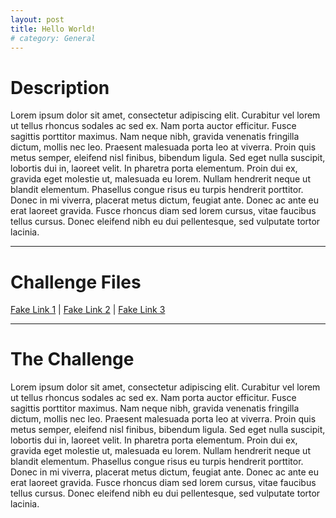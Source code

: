```yaml
---
layout: post
title: Hello World!
# category: General
---
```


# Description
Lorem ipsum dolor sit amet, consectetur adipiscing elit. Curabitur vel lorem ut tellus rhoncus sodales ac sed ex. Nam porta auctor efficitur. Fusce sagittis porttitor maximus. Nam neque nibh, gravida venenatis fringilla dictum, mollis nec leo. Praesent malesuada porta leo at viverra. Proin quis metus semper, eleifend nisl finibus, bibendum ligula. Sed eget nulla suscipit, lobortis dui in, laoreet velit. In pharetra porta elementum. Proin dui ex, gravida eget molestie ut, malesuada eu lorem. Nullam hendrerit neque ut blandit elementum. Phasellus congue risus eu turpis hendrerit porttitor. Donec in mi viverra, placerat metus dictum, feugiat ante. Donec ac ante eu erat laoreet gravida. Fusce rhoncus diam sed lorem cursus, vitae faucibus tellus cursus. Donec eleifend nibh eu dui pellentesque, sed vulputate tortor lacinia.

---

# Challenge Files
[Fake Link 1](http://google.com) |
[Fake Link 2](http://google.com) |
[Fake Link 3](http://google.com)

---

# The Challenge

 Lorem ipsum dolor sit amet, consectetur adipiscing elit. Curabitur vel lorem ut tellus rhoncus sodales ac sed ex. Nam porta auctor efficitur. Fusce sagittis porttitor maximus. Nam neque nibh, gravida venenatis fringilla dictum, mollis nec leo. Praesent malesuada porta leo at viverra. Proin quis metus semper, eleifend nisl finibus, bibendum ligula. Sed eget nulla suscipit, lobortis dui in, laoreet velit. In pharetra porta elementum. Proin dui ex, gravida eget molestie ut, malesuada eu lorem. Nullam hendrerit neque ut blandit elementum. Phasellus congue risus eu turpis hendrerit porttitor. Donec in mi viverra, placerat metus dictum, feugiat ante. Donec ac ante eu erat laoreet gravida. Fusce rhoncus diam sed lorem cursus, vitae faucibus tellus cursus. Donec eleifend nibh eu dui pellentesque, sed vulputate tortor lacinia.
